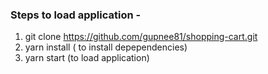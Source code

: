 ### Steps to load application -

1) git clone https://github.com/gupnee81/shopping-cart.git
2) yarn install ( to install depependencies)
3) yarn start (to load application)


